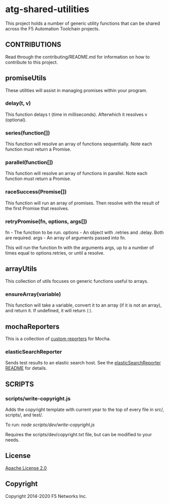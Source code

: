 # atg-shared-utilities

This project holds a number of generic utility functions that can be shared across the F5 Automation Toolchain projects.

## CONTRIBUTIONS

Read through the contributing/README.md for information on how to contribute to this project.

## promiseUtils

These utilities will assist in managing promises within your program.

### delay(t, v)

This function delays t (time in milliseconds). Afterwhich it resolves v (optional).

### series(function[])

This function will resolve an array of functions sequentially. Note each function must return a Promise.

### parallel(function[])

This function will resolve an array of functions in parallel. Note each function must return a Promise.

### raceSuccess(Promise[])

This function will run an array of promises. Then resolve with the result of the first Promise that resolves.

### retryPromise(fn, options, args[])

fn - The function to be run.
options - An object with .retries and .delay. Both are required.
args - An array of arguments passed into fn.

This will run the function fn with the arguments args, up to a number of times equal to options.retries, or until a resolve. 

## arrayUtils

This collection of utils focuses on generic functions useful to arrays.

### ensureArray(variable)

This function will take a variable, convert it to an array (if it is not an array), and return it. If undefined, it will return `[]`.

## mochaReporters

This is a collection of [custom reporters](https://mochajs.org/api/tutorial-custom-reporter.html) for Mocha.

### elasticSearchReporter

Sends test results to an elastic search host. See the [elasticSearchReporter README](src/mochaReporters/elasticSearchReporter/README.md) for details.

## SCRIPTS

### scripts/write-copyright.js

Adds the copyright template with current year to the top of every file in src/, scripts/, and test/.

To run:
*node scripts/dev/write-copyright.js*

Requires the scripts/dev/copyright.txt file, but can be modified to your needs.

## License

[Apache License 2.0](https://choosealicense.com/licenses/apache-2.0/)

## Copyright

Copyright 2014-2020 F5 Networks Inc.
